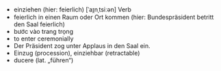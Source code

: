 
- einziehen (hier: feierlich)	[ˈaɪ̯nˌtsiːən]	Verb	
- feierlich in einen Raum oder Ort kommen (hier: Bundespräsident betritt den Saal feierlich)	
- bước vào trang trọng	
- to enter ceremonially	
- Der Präsident zog unter Applaus in den Saal ein.	
- Einzug (procession), einziehbar (retractable)	
- ducere (lat. „führen“)